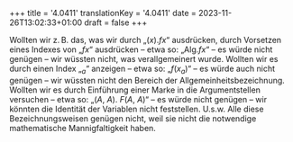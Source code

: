 +++
title = '4.0411'
translationKey = '4.0411'
date = 2023-11-26T13:02:33+01:00
draft = false
+++

Wollten wir z. B. das, was wir durch „<span class="mathmode"><span class="quant">(<var>x</var>).</span><var>fx</var></span>“ ausdrücken, durch Vorsetzen eines Indexes von „<span class="mathmode"><var>fx</var></span>“ ausdrücken – etwa so: „<span class="mathmode"><span class="mathop"><span class="mathrm">Alg.</span></span><var>fx</var></span>“ – es würde nicht genügen – wir wüssten nicht, was verallgemeinert wurde. Wollten wir es durch einen Index „<span class="mathmode"><sub><var>a</var></sub></span>“ anzeigen – etwa so: „<span class="mathmode"><var>f</var>(<var>x</var><sub><var>a</var></sub>)</span>“ – es würde auch nicht genügen – wir wüssten nicht den Bereich der Allgemeinheitsbezeichnung.
Wollten wir es durch Einführung einer Marke in die Argumentstellen versuchen – etwa so: „<span class="mathmode"><span class="mathop">(<var>A</var>, <var>A</var>).</span> <var>F</var>(<var>A</var>, <var>A</var>)</span>“ – es würde nicht genügen – wir könnten die Identität der Variablen nicht feststellen. U.s.w.
Alle diese Bezeichnungsweisen genügen nicht, weil sie nicht die notwendige mathematische Mannigfaltigkeit haben.
